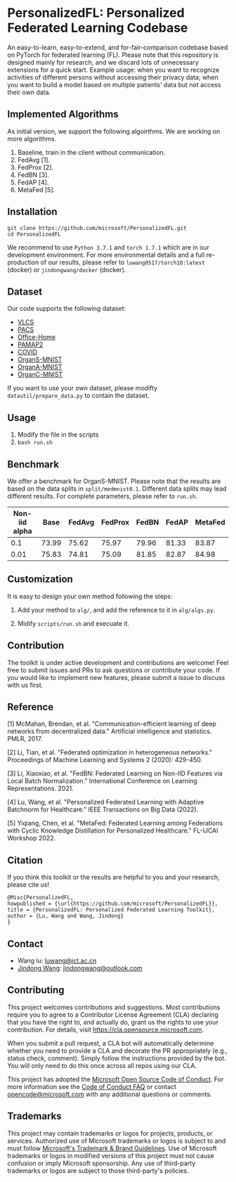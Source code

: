 # PersonalizedFL: Personalized Federated Learning Codebase

An easy-to-learn, easy-to-extend, and for-fair-comparison codebase based on PyTorch for federated learning (FL). 
Please note that this repository is designed mainly for research, and we discard lots of unnecessary extensions for a quick start.
Example usage: when you want to recognize activities of different persons without accessing their privacy data; when you want to build a model based on multiple patients' data but not access their own data.

## Implemented Algorithms

As initial version, we support the following algoirthms. We are working on more algorithms. 

1. Baseline, train in the client without communication.
2. FedAvg [1].
3. FedProx [2].
4. FedBN [3].
5. FedAP [4].
6. MetaFed [5].

## Installation

```
git clone https://github.com/microsoft/PersonalizedFL.git
cd PersonalizedFL
```
We recommend to use `Python 3.7.1` and `torch 1.7.1` which are in our development environment. 
For more environmental details and a full re-production of our results, please refer to `luwang0517/torch10:latest` (docker) or `jindongwang/docker` (docker).

## Dataset

Our code supports the following dataset:

* [VLCS](https://transferlearningdrive.blob.core.windows.net/teamdrive/dataset/VLCS/VLCS.zip)
* [PACS](https://transferlearningdrive.blob.core.windows.net/teamdrive/dataset/PACS.zip)
* [Office-Home](https://transferlearningdrive.blob.core.windows.net/teamdrive/dataset/OfficeHome.zip)
* [PAMAP2](https://dgresearchredmond.blob.core.windows.net/amulet/data/cycfed/pamap.tar.gz)
* [COVID](https://dgresearchredmond.blob.core.windows.net/amulet/data/cycfed/covid19.tar.gz)
* [OrganS-MNIST](https://dgresearchredmond.blob.core.windows.net/amulet/data/cycfed/medmnist.tar.gz)
* [OrganA-MNIST](https://dgresearchredmond.blob.core.windows.net/amulet/data/cycfed/medmnistA.tar.gz)
* [OrganC-MNIST](https://dgresearchredmond.blob.core.windows.net/amulet/data/cycfed/medmnistC.tar.gz)

If you want to use your own dataset, please modifty `datautil/prepare_data.py` to contain the dataset.

## Usage

1. Modify the file in the scripts
2. `bash run.sh`

## Benchmark

We offer a benchmark for OrganS-MNIST. Please note that the results are based on the data splits in `split/medmnist0.1`. Different data splits may lead different results. For complete parameters, please refer to `run.sh`.

| Non-iid alpha | Base | FedAvg | FedProx | FedBN | FedAP | MetaFed |
|----------|----------|----------|----------|----------|----------|----------|
| 0.1 | 73.99 | 75.62 | 75.97 | 79.96 | 81.33 | 83.87 |
| 0.01 | 75.83 | 74.81 | 75.09 | 81.85 | 82.87 | 84.98 |

## Customization

It is easy to design your own method following the steps:

1. Add your method to `alg/`, and add the reference to it in `alg/algs.py`.

2. Midify `scripts/run.sh` and execuate it.


## Contribution

The toolkit is under active development and contributions are welcome! Feel free to submit issues and PRs to ask questions or contribute your code. If you would like to implement new features, please submit a issue to discuss with us first.

## Reference

[1] McMahan, Brendan, et al. "Communication-efficient learning of deep networks from decentralized data." Artificial intelligence and statistics. PMLR, 2017.

[2] Li, Tian, et al. "Federated optimization in heterogeneous networks." Proceedings of Machine Learning and Systems 2 (2020): 429-450.

[3] Li, Xiaoxiao, et al. "FedBN: Federated Learning on Non-IID Features via Local Batch Normalization." International Conference on Learning Representations. 2021.

[4] Lu, Wang, et al. "Personalized Federated Learning with Adaptive Batchnorm for Healthcare." IEEE Transactions on Big Data (2022).

[5] Yiqiang, Chen, et al. "MetaFed: Federated Learning among Federations with Cyclic Knowledge Distillation for Personalized Healthcare." FL-IJCAI Workshop 2022.

## Citation

If you think this toolkit or the results are helpful to you and your research, please cite us!

```
@Misc{PersonalizedFL,
howpublished = {\url{https://github.com/microsoft/PersonalizedFL}},   
title = {PersonalizedFL: Personalized Federated Learning Toolkit},  
author = {Lu, Wang and Wang, Jindong}
}  
```

## Contact

- Wang lu: luwang@ict.ac.cn
- [Jindong Wang](http://www.jd92.wang/): jindongwang@outlook.com

## Contributing

This project welcomes contributions and suggestions.  Most contributions require you to agree to a
Contributor License Agreement (CLA) declaring that you have the right to, and actually do, grant us
the rights to use your contribution. For details, visit https://cla.opensource.microsoft.com.

When you submit a pull request, a CLA bot will automatically determine whether you need to provide
a CLA and decorate the PR appropriately (e.g., status check, comment). Simply follow the instructions
provided by the bot. You will only need to do this once across all repos using our CLA.

This project has adopted the [Microsoft Open Source Code of Conduct](https://opensource.microsoft.com/codeofconduct/).
For more information see the [Code of Conduct FAQ](https://opensource.microsoft.com/codeofconduct/faq/) or
contact [opencode@microsoft.com](mailto:opencode@microsoft.com) with any additional questions or comments.

## Trademarks

This project may contain trademarks or logos for projects, products, or services. Authorized use of Microsoft 
trademarks or logos is subject to and must follow 
[Microsoft's Trademark & Brand Guidelines](https://www.microsoft.com/en-us/legal/intellectualproperty/trademarks/usage/general).
Use of Microsoft trademarks or logos in modified versions of this project must not cause confusion or imply Microsoft sponsorship.
Any use of third-party trademarks or logos are subject to those third-party's policies.
